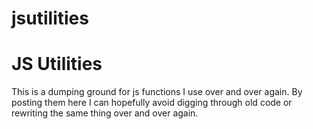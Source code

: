 # jsutilities

JS Utilities
============

This is a dumping ground for js functions I use over and over again. By posting them here I can hopefully avoid digging through old code or rewriting the same thing over and over again.
